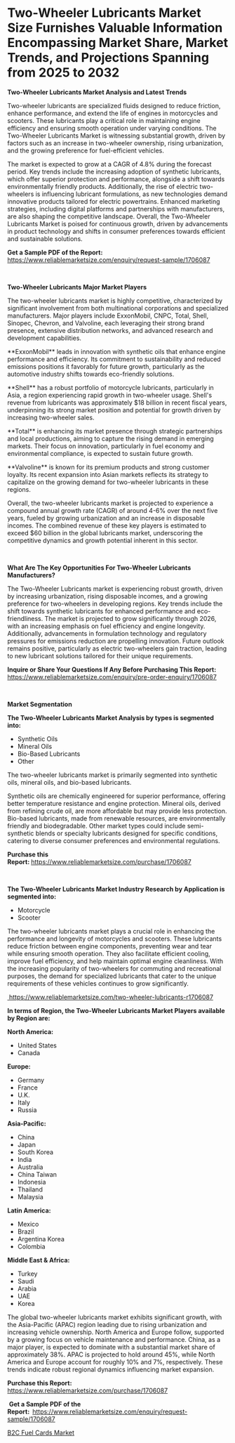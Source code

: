 <p><h1>Two-Wheeler Lubricants Market Size Furnishes Valuable Information Encompassing Market Share, Market Trends, and Projections Spanning from 2025 to 2032</h1></p><p><strong>Two-Wheeler Lubricants Market Analysis and Latest Trends</strong></p>
<p><p>Two-wheeler lubricants are specialized fluids designed to reduce friction, enhance performance, and extend the life of engines in motorcycles and scooters. These lubricants play a critical role in maintaining engine efficiency and ensuring smooth operation under varying conditions. The Two-Wheeler Lubricants Market is witnessing substantial growth, driven by factors such as an increase in two-wheeler ownership, rising urbanization, and the growing preference for fuel-efficient vehicles.</p><p>The market is expected to grow at a CAGR of 4.8% during the forecast period. Key trends include the increasing adoption of synthetic lubricants, which offer superior protection and performance, alongside a shift towards environmentally friendly products. Additionally, the rise of electric two-wheelers is influencing lubricant formulations, as new technologies demand innovative products tailored for electric powertrains. Enhanced marketing strategies, including digital platforms and partnerships with manufacturers, are also shaping the competitive landscape. Overall, the Two-Wheeler Lubricants Market is poised for continuous growth, driven by advancements in product technology and shifts in consumer preferences towards efficient and sustainable solutions.</p></p>
<p><strong>Get a Sample PDF of the Report:&nbsp;</strong> <a href="https://www.reliablemarketsize.com/enquiry/request-sample/1706087?utm_campaign=1911&utm_medium=2&utm_source=Github&utm_content=ia&utm_term=10012025&utm_id=two-wheeler-lubricants">https://www.reliablemarketsize.com/enquiry/request-sample/1706087</a></p>
<p>&nbsp;</p>
<p><strong>Two-Wheeler Lubricants Major Market Players</strong></p>
<p><p>The two-wheeler lubricants market is highly competitive, characterized by significant involvement from both multinational corporations and specialized manufacturers. Major players include ExxonMobil, CNPC, Total, Shell, Sinopec, Chevron, and Valvoline, each leveraging their strong brand presence, extensive distribution networks, and advanced research and development capabilities.</p><p>**ExxonMobil** leads in innovation with synthetic oils that enhance engine performance and efficiency. Its commitment to sustainability and reduced emissions positions it favorably for future growth, particularly as the automotive industry shifts towards eco-friendly solutions. </p><p>**Shell** has a robust portfolio of motorcycle lubricants, particularly in Asia, a region experiencing rapid growth in two-wheeler usage. Shell's revenue from lubricants was approximately $18 billion in recent fiscal years, underpinning its strong market position and potential for growth driven by increasing two-wheeler sales.</p><p>**Total** is enhancing its market presence through strategic partnerships and local productions, aiming to capture the rising demand in emerging markets. Their focus on innovation, particularly in fuel economy and environmental compliance, is expected to sustain future growth.</p><p>**Valvoline** is known for its premium products and strong customer loyalty. Its recent expansion into Asian markets reflects its strategy to capitalize on the growing demand for two-wheeler lubricants in these regions.</p><p>Overall, the two-wheeler lubricants market is projected to experience a compound annual growth rate (CAGR) of around 4-6% over the next five years, fueled by growing urbanization and an increase in disposable incomes. The combined revenue of these key players is estimated to exceed $60 billion in the global lubricants market, underscoring the competitive dynamics and growth potential inherent in this sector.</p></p>
<p>&nbsp;</p>
<p><strong>What Are The Key Opportunities For Two-Wheeler Lubricants Manufacturers?</strong></p>
<p><p>The Two-Wheeler Lubricants market is experiencing robust growth, driven by increasing urbanization, rising disposable incomes, and a growing preference for two-wheelers in developing regions. Key trends include the shift towards synthetic lubricants for enhanced performance and eco-friendliness. The market is projected to grow significantly through 2026, with an increasing emphasis on fuel efficiency and engine longevity. Additionally, advancements in formulation technology and regulatory pressures for emissions reduction are propelling innovation. Future outlook remains positive, particularly as electric two-wheelers gain traction, leading to new lubricant solutions tailored for their unique requirements.</p></p>
<p><strong>Inquire or Share Your Questions If Any Before Purchasing This Report:</strong> <a href="https://www.reliablemarketsize.com/enquiry/pre-order-enquiry/1706087?utm_campaign=1911&utm_medium=2&utm_source=Github&utm_content=ia&utm_term=10012025&utm_id=two-wheeler-lubricants">https://www.reliablemarketsize.com/enquiry/pre-order-enquiry/1706087</a></p>
<p>&nbsp;</p>
<p><strong>Market Segmentation</strong></p>
<p><strong>The Two-Wheeler Lubricants Market Analysis by types is segmented into:</strong></p>
<p><ul><li>Synthetic Oils</li><li>Mineral Oils</li><li>Bio-Based Lubricants</li><li>Other</li></ul></p>
<p><p>The two-wheeler lubricants market is primarily segmented into synthetic oils, mineral oils, and bio-based lubricants. </p><p>Synthetic oils are chemically engineered for superior performance, offering better temperature resistance and engine protection. Mineral oils, derived from refining crude oil, are more affordable but may provide less protection. Bio-based lubricants, made from renewable resources, are environmentally friendly and biodegradable. Other market types could include semi-synthetic blends or specialty lubricants designed for specific conditions, catering to diverse consumer preferences and environmental regulations.</p></p>
<p><strong>Purchase this Report:&nbsp;</strong><a href="https://www.reliablemarketsize.com/purchase/1706087?utm_campaign=1911&utm_medium=2&utm_source=Github&utm_content=ia&utm_term=10012025&utm_id=two-wheeler-lubricants">https://www.reliablemarketsize.com/purchase/1706087</a></p>
<p>&nbsp;</p>
<p><strong>The Two-Wheeler Lubricants Market Industry Research by Application is segmented into:</strong></p>
<p><ul><li>Motorcycle</li><li>Scooter</li></ul></p>
<p><p>The two-wheeler lubricants market plays a crucial role in enhancing the performance and longevity of motorcycles and scooters. These lubricants reduce friction between engine components, preventing wear and tear while ensuring smooth operation. They also facilitate efficient cooling, improve fuel efficiency, and help maintain optimal engine cleanliness. With the increasing popularity of two-wheelers for commuting and recreational purposes, the demand for specialized lubricants that cater to the unique requirements of these vehicles continues to grow significantly.</p></p>
<p><a href="https://www.reliablemarketsize.com/two-wheeler-lubricants-r1706087?utm_campaign=1911&utm_medium=2&utm_source=Github&utm_content=ia&utm_term=10012025&utm_id=two-wheeler-lubricants">&nbsp;https://www.reliablemarketsize.com/two-wheeler-lubricants-r1706087</a></p>
<p><strong>In terms of Region, the Two-Wheeler Lubricants Market Players available by Region are:</strong></p>
<p>
    <p> <strong> North America: </strong>
        <ul>
            <li>United States</li>
            <li>Canada</li>
        </ul>
        </p> 
    <p> <strong> Europe: </strong>
        <ul>
            <li>Germany</li>
            <li>France</li>
            <li>U.K.</li>
            <li>Italy</li>
            <li>Russia</li>
        </ul>
        </p> 
    <p> <strong> Asia-Pacific: </strong>
        <ul>
            <li>China</li>
            <li>Japan</li>
            <li>South Korea</li>
            <li>India</li>
            <li>Australia</li>
            <li>China Taiwan</li>
            <li>Indonesia</li>
            <li>Thailand</li>
            <li>Malaysia</li>
        </ul>
        </p> 
    <p> <strong> Latin America: </strong>
        <ul>
            <li>Mexico</li>
            <li>Brazil</li>
            <li>Argentina Korea</li>
            <li>Colombia</li>
        </ul>
        </p> 
    <p> <strong> Middle East & Africa: </strong>
        <ul>
            <li>Turkey</li>
            <li>Saudi</li>
            <li>Arabia</li>
            <li>UAE</li>
            <li>Korea</li>
        </ul>
    </p>
    </p>
<p><p>The global two-wheeler lubricants market exhibits significant growth, with the Asia-Pacific (APAC) region leading due to rising urbanization and increasing vehicle ownership. North America and Europe follow, supported by a growing focus on vehicle maintenance and performance. China, as a major player, is expected to dominate with a substantial market share of approximately 38%. APAC is projected to hold around 45%, while North America and Europe account for roughly 10% and 7%, respectively. These trends indicate robust regional dynamics influencing market expansion.</p></p>
<p><strong>Purchase this Report: </strong><a href="https://www.reliablemarketsize.com/purchase/1706087?utm_campaign=1911&utm_medium=2&utm_source=Github&utm_content=ia&utm_term=10012025&utm_id=two-wheeler-lubricants">https://www.reliablemarketsize.com/purchase/1706087</a></p>
<p>&nbsp;<strong>Get a Sample PDF of the Report:&nbsp;&nbsp;</strong><a href="https://www.reliablemarketsize.com/enquiry/request-sample/1706087?utm_campaign=1911&utm_medium=2&utm_source=Github&utm_content=ia&utm_term=10012025&utm_id=two-wheeler-lubricants">https://www.reliablemarketsize.com/enquiry/request-sample/1706087</a></p>
<p><strong></strong></p>
<p><p><a href="https://github.com/gulaimolin/Market-Research-Report-List-7/blob/main/b2c-fuel-cards-market.md?utm_campaign=1911&utm_medium=2&utm_source=Github&utm_content=ia&utm_term=10012025&utm_id=two-wheeler-lubricants">B2C Fuel Cards Market</a></p></p>